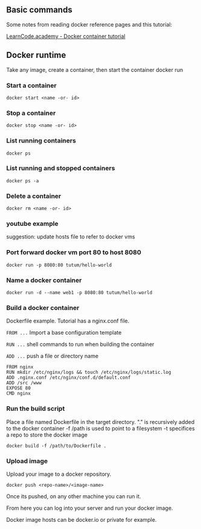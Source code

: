 
## Basic commands
Some notes from reading docker reference pages and this tutorial:

[LearnCode.academy - Docker container
tutorial](https://www.youtube.com/watch?v=K6WER0oI-qs)



## Docker runtime

Take any image, create a container, then start the container
docker run <image>

### Start a container
`docker start <name -or- id>`

### Stop a container
`docker stop <name -or- id>`
	
### List running containers
`docker ps`

### List running and stopped containers
`docker ps -a`

### Delete a container
`docker rm <name -or- id>`

### youtube example
suggestion:  update hosts file to refer to docker vms

### Port forward docker vm port 80 to host 8080
`docker run -p 8080:80 tutum/hello-world`

### Name a docker container
`docker run -d --name web1 -p 8080:80 tutum/hello-world`

### Build a docker container
Dockerfile example.  Tutorial has a nginx.conf file.

`FROM ...` Import a base configuration template

`RUN ...` shell commands to run when building the container

`ADD ...` push a file or directory name 

```
FROM nginx
RUN mkdir /etc/nginx/logs && touch /etc/nginx/logs/static.log
ADD .nginx.conf /etc/nginx/conf.d/default.conf
ADD /src /www
EXPOSE 80
CMD nginx
```

### Run the build script
Place a file named Dockerfile in the target directory.
"." is recursively added to the docker container
-f /path is used to point to a filesystem
-t specifices a repo to store the docker image

`docker build -f /path/to/Dockerfile .`

### Upload image
Upload your image to a docker repository.

`docker push <repo-name>/<image-name>`

Once its pushed, on any other machine you can run it.

From here you can log into your server and run your docker image.

Docker image hosts can be docker.io or private for example.
